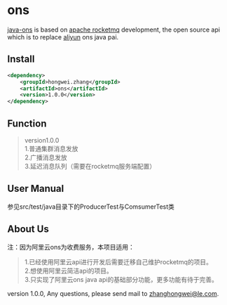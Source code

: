 # ons

[java-ons](https://github.com/710270532/ons) is based on [apache rocketmq](https://github.com/apache/incubator-rocketmq) development, the open source api which is to replace [aliyun](https://www.aliyun.com) ons java pai.

##	Install

```xml
<dependency>
    <groupId>hongwei.zhang</groupId>
    <artifactId>ons</artifactId>
    <version>1.0.0</version>
</dependency>
```


##	Function
> version1.0.0  
> 1.普通集群消息发放  
> 2.广播消息发放  
> 3.延迟消息队列（需要在rocketmq服务端配置）  


##	User Manual
参见src/test/java目录下的ProducerTest与ComsumerTest类


##	About Us
注：因为阿里云ons为收费服务，本项目适用：  
> 1.已经使用阿里云api进行开发后需要迁移自己维护rocketmq的项目。  
> 2.想使用阿里云简洁api的项目。  
> 3.只实现了阿里云ons java api的基础部分功能，更多功能有待于完善。  

version 1.0.0, Any questions, please send mail to <zhanghongwei@le.com>.

